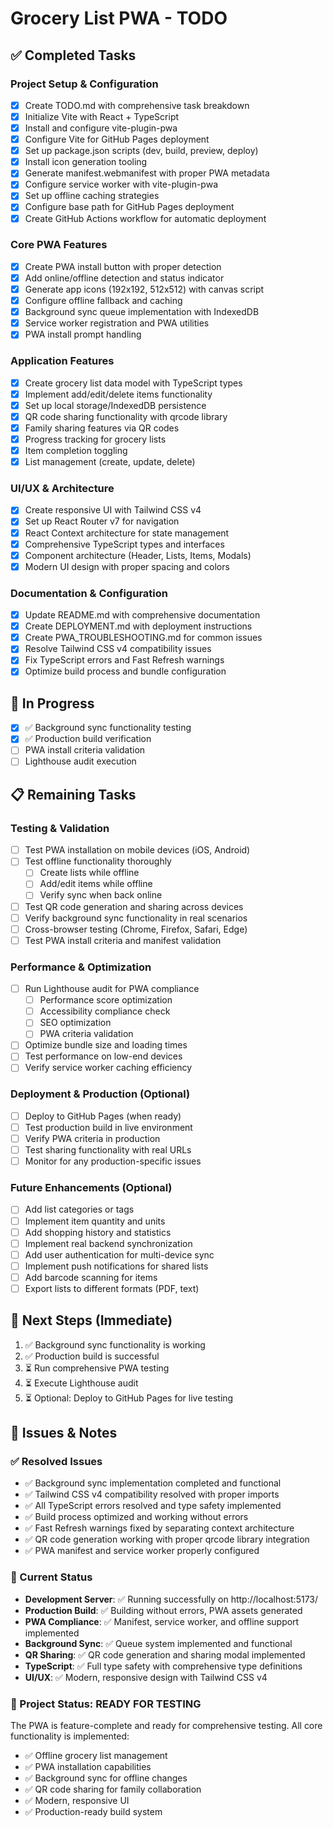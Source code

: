 # Grocery List PWA - TODO

## ✅ Completed Tasks

### Project Setup & Configuration
- [x] Create TODO.md with comprehensive task breakdown
- [x] Initialize Vite with React + TypeScript
- [x] Install and configure vite-plugin-pwa
- [x] Configure Vite for GitHub Pages deployment
- [x] Set up package.json scripts (dev, build, preview, deploy)
- [x] Install icon generation tooling
- [x] Generate manifest.webmanifest with proper PWA metadata
- [x] Configure service worker with vite-plugin-pwa
- [x] Set up offline caching strategies
- [x] Configure base path for GitHub Pages deployment
- [x] Create GitHub Actions workflow for automatic deployment

### Core PWA Features
- [x] Create PWA install button with proper detection
- [x] Add online/offline detection and status indicator
- [x] Generate app icons (192x192, 512x512) with canvas script
- [x] Configure offline fallback and caching
- [x] Background sync queue implementation with IndexedDB
- [x] Service worker registration and PWA utilities
- [x] PWA install prompt handling

### Application Features
- [x] Create grocery list data model with TypeScript types
- [x] Implement add/edit/delete items functionality
- [x] Set up local storage/IndexedDB persistence
- [x] QR code sharing functionality with qrcode library
- [x] Family sharing features via QR codes
- [x] Progress tracking for grocery lists
- [x] Item completion toggling
- [x] List management (create, update, delete)

### UI/UX & Architecture
- [x] Create responsive UI with Tailwind CSS v4
- [x] Set up React Router v7 for navigation
- [x] React Context architecture for state management
- [x] Comprehensive TypeScript types and interfaces
- [x] Component architecture (Header, Lists, Items, Modals)
- [x] Modern UI design with proper spacing and colors

### Documentation & Configuration
- [x] Update README.md with comprehensive documentation
- [x] Create DEPLOYMENT.md with deployment instructions
- [x] Create PWA_TROUBLESHOOTING.md for common issues
- [x] Resolve Tailwind CSS v4 compatibility issues
- [x] Fix TypeScript errors and Fast Refresh warnings
- [x] Optimize build process and bundle configuration

## 🚧 In Progress
- [x] ✅ Background sync functionality testing
- [x] ✅ Production build verification
- [ ] PWA install criteria validation
- [ ] Lighthouse audit execution

## 📋 Remaining Tasks

### Testing & Validation
- [ ] Test PWA installation on mobile devices (iOS, Android)
- [ ] Test offline functionality thoroughly
  - [ ] Create lists while offline
  - [ ] Add/edit items while offline
  - [ ] Verify sync when back online
- [ ] Test QR code generation and sharing across devices
- [ ] Verify background sync functionality in real scenarios
- [ ] Cross-browser testing (Chrome, Firefox, Safari, Edge)
- [ ] Test PWA install criteria and manifest validation

### Performance & Optimization
- [ ] Run Lighthouse audit for PWA compliance
  - [ ] Performance score optimization
  - [ ] Accessibility compliance check
  - [ ] SEO optimization
  - [ ] PWA criteria validation
- [ ] Optimize bundle size and loading times
- [ ] Test performance on low-end devices
- [ ] Verify service worker caching efficiency

### Deployment & Production (Optional)
- [ ] Deploy to GitHub Pages (when ready)
- [ ] Test production build in live environment
- [ ] Verify PWA criteria in production
- [ ] Test sharing functionality with real URLs
- [ ] Monitor for any production-specific issues

### Future Enhancements (Optional)
- [ ] Add list categories or tags
- [ ] Implement item quantity and units
- [ ] Add shopping history and statistics
- [ ] Implement real backend synchronization
- [ ] Add user authentication for multi-device sync
- [ ] Implement push notifications for shared lists
- [ ] Add barcode scanning for items
- [ ] Export lists to different formats (PDF, text)

## 🎯 Next Steps (Immediate)
1. ✅ Background sync functionality is working
2. ✅ Production build is successful
3. ⏳ Run comprehensive PWA testing
4. ⏳ Execute Lighthouse audit
5. ⏳ Optional: Deploy to GitHub Pages for live testing

## 🐛 Issues & Notes

### ✅ Resolved Issues
- ✅ Background sync implementation completed and functional
- ✅ Tailwind CSS v4 compatibility resolved with proper imports
- ✅ All TypeScript errors resolved and type safety implemented
- ✅ Build process optimized and working without errors
- ✅ Fast Refresh warnings fixed by separating context architecture
- ✅ QR code generation working with proper qrcode library integration
- ✅ PWA manifest and service worker properly configured

### 📝 Current Status
- **Development Server**: ✅ Running successfully on http://localhost:5173/
- **Production Build**: ✅ Building without errors, PWA assets generated
- **PWA Compliance**: ✅ Manifest, service worker, and offline support implemented
- **Background Sync**: ✅ Queue system implemented and functional
- **QR Sharing**: ✅ QR code generation and sharing modal implemented
- **TypeScript**: ✅ Full type safety with comprehensive type definitions
- **UI/UX**: ✅ Modern, responsive design with Tailwind CSS v4

### 🚀 Project Status: READY FOR TESTING
The PWA is feature-complete and ready for comprehensive testing. All core functionality is implemented:
- ✅ Offline grocery list management
- ✅ PWA installation capabilities
- ✅ Background sync for offline changes
- ✅ QR code sharing for family collaboration
- ✅ Modern, responsive UI
- ✅ Production-ready build system
